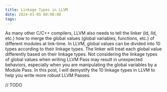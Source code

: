 ```yaml
---
title: Linkage Types in LLVM
date: 2024-01-05 00:08:08
tags:
---
```


As many other C/C++ compilers, LLVM also needs to tell the linker (ld, lld, etc.) how to merge the global values (global variables, functions, etc.) of different modules at link-time. In LLVM, global values can be divided into 10 types according to their linkage types. The linker will treat each global value differently based on their linkage types. Not considering the linkage types of global values when writing LLVM Pass may result in unexpected behaviors, especially when you are manipulating the global variables by a Module Pass. In this post, I will demystify the 10 linkage types in LLVM to help you write more robust LLVM Passes.

<!-- more -->

// TODO